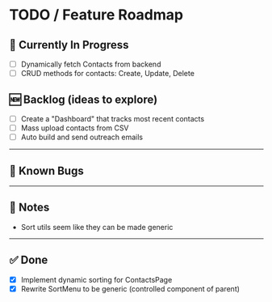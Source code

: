 # TODO / Feature Roadmap

## 🚧 Currently In Progress

- [ ] Dynamically fetch Contacts from backend
- [ ] CRUD methods for contacts: Create, Update, Delete

## 🆕 Backlog (ideas to explore)

- [ ] Create a "Dashboard" that tracks most recent contacts
- [ ] Mass upload contacts from CSV
- [ ] Auto build and send outreach emails

---

## 🐛 Known Bugs

---

## 📌 Notes

- Sort utils seem like they can be made generic

---

## ✅ Done

- [x] Implement dynamic sorting for ContactsPage
- [x] Rewrite SortMenu to be generic (controlled component of parent)

